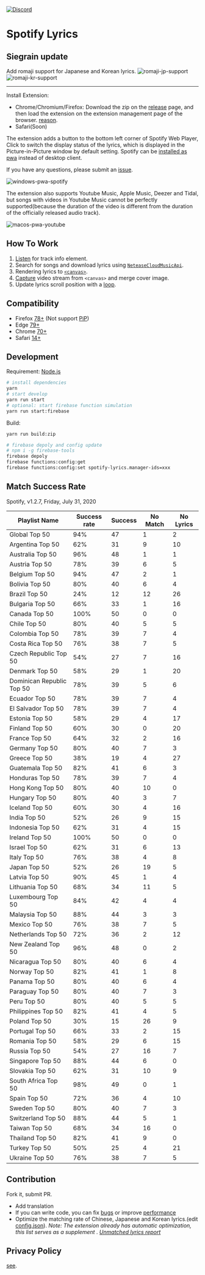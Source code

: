 [![Discord](https://img.shields.io/discord/763927057549099028)](https://discord.com/invite/fQbzzdJ)

# Spotify Lyrics

## Siegrain update
Add romaji support for Japanese and Korean lyrics.
![romaji-jp-support](./screenshot/romaji-jp.jpg)
![romaji-kr-support](./screenshot/romaji-kr.jpg)

---
Install Extension:
- Chrome/Chromium/Firefox: Download the zip on the [release](https://github.com/mantou132/Spotify-Lyrics/releases) page, and then load the extension on the extension management page of the browser. [reason](https://github.com/mantou132/Spotify-Lyrics/issues/68).
- Safari(Soon)

The extension adds a button to the bottom left corner of Spotify Web Player,
Click to switch the display status of the lyrics,
which is displayed in the Picture-in-Picture window by default setting.
Spotify can be [installed as pwa](https://support.google.com/chrome/answer/9658361) instead of desktop client.

If you have any questions, please submit an [issue](https://github.com/mantou132/Spotify-Lyrics/issues).

![windows-pwa-spotify](./screenshot/windows-pwa-spotify.jpg)

The extension also supports Youtube Music, Apple Music, Deezer and Tidal, but songs with videos in Youtube Music cannot be perfectly supported(because the duration of the video is different from the duration of the officially released audio track).

![macos-pwa-youtube](./screenshot/macos-pwa-youtube.jpg)

## How To Work

1. [Listen](https://developer.mozilla.org/en-US/docs/Web/API/MutationObserver) for track info element.
2. Search for songs and download lyrics using [`NeteaseCloudMusicApi`](https://github.com/Binaryify/NeteaseCloudMusicApi).
3. Rendering lyrics to [`<canvas>`](https://developer.mozilla.org/en-US/docs/Web/API/CanvasRenderingContext2D).
4. [Capture](https://developer.mozilla.org/en-US/docs/Web/API/HTMLCanvasElement/captureStream) video stream from `<canvas>` and merge cover image.
5. Update lyrics scroll position with a [loop](https://developer.mozilla.org/en-US/docs/Web/API/window/requestAnimationFrame).

## Compatibility

- Firefox [78+](https://bugzilla.mozilla.org/show_bug.cgi?id=1361876) (Not support [PiP](https://bugzilla.mozilla.org/show_bug.cgi?id=1463402))
- Edge [79+](https://blogs.windows.com/msedgedev/2020/01/15/upgrading-new-microsoft-edge-79-chromium/)
- Chrome [70+](https://caniuse.com/#feat=picture-in-picture)
- Safari [14+](https://developer.apple.com/documentation/safariservices/safari_web_extensions)

## Development

Requirement: [Node.js](https://nodejs.org)

```bash
# install dependencies
yarn
# start develop
yarn run start
# optional: start firebase function simulation
yarn run start:firebase
```

Build:

```bash
yarn run build:zip

# firebase depoly and config update
# npm i -g firebase-tools
firebase depoly
firebase functions:config:get
firebase functions:config:set spotify-lyrics.manager-ids=xxx
```

## Match Success Rate

Spotify, v1.2.7, Friday, July 31, 2020

| Playlist Name             | Success rate | Success | No Match | No Lyrics |
| ------------------------- | ------------ | ------- | -------- | --------- |
| Global Top 50             | 94%          | 47      | 1        | 2         |
| Argentina Top 50          | 62%          | 31      | 9        | 10        |
| Australia Top 50          | 96%          | 48      | 1        | 1         |
| Austria Top 50            | 78%          | 39      | 6        | 5         |
| Belgium Top 50            | 94%          | 47      | 2        | 1         |
| Bolivia Top 50            | 80%          | 40      | 6        | 4         |
| Brazil Top 50             | 24%          | 12      | 12       | 26        |
| Bulgaria Top 50           | 66%          | 33      | 1        | 16        |
| Canada Top 50             | 100%         | 50      | 0        | 0         |
| Chile Top 50              | 80%          | 40      | 5        | 5         |
| Colombia Top 50           | 78%          | 39      | 7        | 4         |
| Costa Rica Top 50         | 76%          | 38      | 7        | 5         |
| Czech Republic Top 50     | 54%          | 27      | 7        | 16        |
| Denmark Top 50            | 58%          | 29      | 1        | 20        |
| Dominican Republic Top 50 | 78%          | 39      | 5        | 6         |
| Ecuador Top 50            | 78%          | 39      | 7        | 4         |
| El Salvador Top 50        | 78%          | 39      | 7        | 4         |
| Estonia Top 50            | 58%          | 29      | 4        | 17        |
| Finland Top 50            | 60%          | 30      | 0        | 20        |
| France Top 50             | 64%          | 32      | 2        | 16        |
| Germany Top 50            | 80%          | 40      | 7        | 3         |
| Greece Top 50             | 38%          | 19      | 4        | 27        |
| Guatemala Top 50          | 82%          | 41      | 6        | 3         |
| Honduras Top 50           | 78%          | 39      | 7        | 4         |
| Hong Kong Top 50          | 80%          | 40      | 10       | 0         |
| Hungary Top 50            | 80%          | 40      | 3        | 7         |
| Iceland Top 50            | 60%          | 30      | 4        | 16        |
| India Top 50              | 52%          | 26      | 9        | 15        |
| Indonesia Top 50          | 62%          | 31      | 4        | 15        |
| Ireland Top 50            | 100%         | 50      | 0        | 0         |
| Israel Top 50             | 62%          | 31      | 6        | 13        |
| Italy Top 50              | 76%          | 38      | 4        | 8         |
| Japan Top 50              | 52%          | 26      | 19       | 5         |
| Latvia Top 50             | 90%          | 45      | 1        | 4         |
| Lithuania Top 50          | 68%          | 34      | 11       | 5         |
| Luxembourg Top 50         | 84%          | 42      | 4        | 4         |
| Malaysia Top 50           | 88%          | 44      | 3        | 3         |
| Mexico Top 50             | 76%          | 38      | 7        | 5         |
| Netherlands Top 50        | 72%          | 36      | 2        | 12        |
| New Zealand Top 50        | 96%          | 48      | 0        | 2         |
| Nicaragua Top 50          | 80%          | 40      | 6        | 4         |
| Norway Top 50             | 82%          | 41      | 1        | 8         |
| Panama Top 50             | 80%          | 40      | 6        | 4         |
| Paraguay Top 50           | 80%          | 40      | 7        | 3         |
| Peru Top 50               | 80%          | 40      | 5        | 5         |
| Philippines Top 50        | 82%          | 41      | 4        | 5         |
| Poland Top 50             | 30%          | 15      | 26       | 9         |
| Portugal Top 50           | 66%          | 33      | 2        | 15        |
| Romania Top 50            | 58%          | 29      | 6        | 15        |
| Russia Top 50             | 54%          | 27      | 16       | 7         |
| Singapore Top 50          | 88%          | 44      | 6        | 0         |
| Slovakia Top 50           | 62%          | 31      | 10       | 9         |
| South Africa Top 50       | 98%          | 49      | 0        | 1         |
| Spain Top 50              | 72%          | 36      | 4        | 10        |
| Sweden Top 50             | 80%          | 40      | 7        | 3         |
| Switzerland Top 50        | 88%          | 44      | 5        | 1         |
| Taiwan Top 50             | 68%          | 34      | 16       | 0         |
| Thailand Top 50           | 82%          | 41      | 9        | 0         |
| Turkey Top 50             | 50%          | 25      | 4        | 21        |
| Ukraine Top 50            | 76%          | 38      | 7        | 5         |

## Contribution

Fork it, submit PR.

- Add translation
- If you can write code, you can fix [bugs](https://github.com/mantou132/Spotify-Lyrics/issues?q=is%3Aissue+is%3Aopen+label%3Abug) or improve [performance](https://github.com/mantou132/Spotify-Lyrics/issues?q=is%3Aissue+is%3Aopen+label%3Aperformance)
- Optimize the matching rate of Chinese, Japanese and Korean lyrics.(edit [config.json](./src/page/config.json)). _Note: The extension already has automatic optimization, this list serves as a supplement_ . _[Unmatched lyrics report](https://datastudio.google.com/reporting/bfd79c68-f9f4-4af5-8e51-a12d3d6be450)_


## Privacy Policy

[see](./public/privacy-policy.html).
